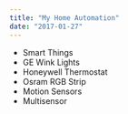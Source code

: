 ```yaml
---
title: "My Home Automation"
date: "2017-01-27"
---
```


- Smart Things
- GE Wink Lights
- Honeywell Thermostat
- Osram RGB Strip
- Motion Sensors
- Multisensor
